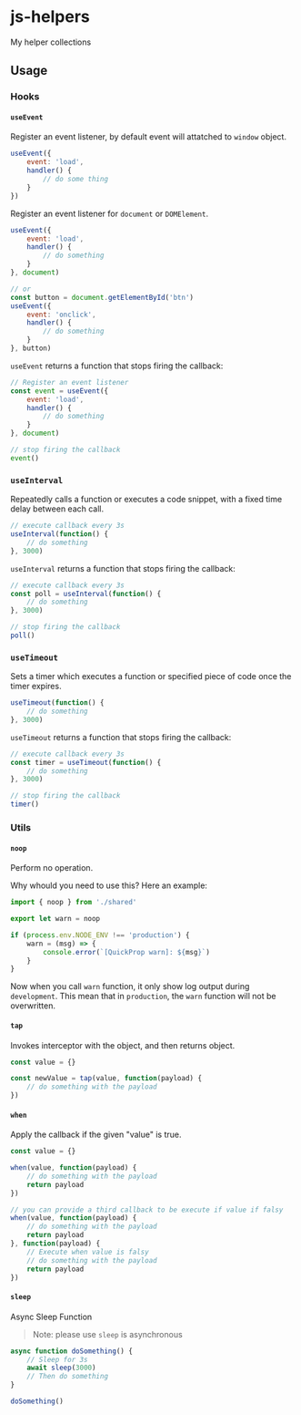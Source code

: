 # js-helpers
My helper collections

## Usage

### Hooks

#### `useEvent`
Register an event listener, by default event will attatched to `window` object.

```js
useEvent({
    event: 'load',
    handler() {
        // do some thing
    }
})
```

Register an event listener for `document` or `DOMElement`.

```js
useEvent({
    event: 'load',
    handler() {
        // do something
    }
}, document)

// or
const button = document.getElementById('btn')
useEvent({
    event: 'onclick',
    handler() {
        // do something
    }
}, button)
```

`useEvent` returns a function that stops firing the callback:

```js
// Register an event listener
const event = useEvent({
    event: 'load',
    handler() {
        // do something
    }
}, document)

// stop firing the callback
event()
```

### `useInterval`
Repeatedly calls a function or executes a code snippet, with a fixed time delay between each call.

```js
// execute callback every 3s
useInterval(function() {
    // do something
}, 3000)
```

`useInterval` returns a function that stops firing the callback:

```js
// execute callback every 3s
const poll = useInterval(function() {
    // do something
}, 3000)

// stop firing the callback
poll()
```

### `useTimeout`
Sets a timer which executes a function or specified piece of code once the timer expires.

```js
useTimeout(function() {
    // do something
}, 3000)
```

`useTimeout` returns a function that stops firing the callback:

```js
// execute callback every 3s
const timer = useTimeout(function() {
    // do something
}, 3000)

// stop firing the callback
timer()
```

### Utils

#### `noop`

Perform no operation.

Why whould you need to use this? Here an example:

```js
import { noop } from './shared'

export let warn = noop

if (process.env.NODE_ENV !== 'production') {
    warn = (msg) => {
        console.error(`[QuickProp warn]: ${msg}`)
    }
}
```

Now when you call `warn` function, it only show log output during `development`. This mean that in `production`, the `warn` function will not be overwritten.

#### `tap`

Invokes interceptor with the object, and then returns object.

```js
const value = {}

const newValue = tap(value, function(payload) {
    // do something with the payload
})
```

#### `when`

Apply the callback if the given "value" is true.

```js
const value = {}

when(value, function(payload) {
    // do something with the payload
    return payload
})

// you can provide a third callback to be execute if value if falsy
when(value, function(payload) {
    // do something with the payload
    return payload
}, function(payload) {
    // Execute when value is falsy
    // do something with the payload
    return payload
})
```

#### `sleep`

Async Sleep Function

> Note: please use `sleep` is asynchronous

```js
async function doSomething() {
    // Sleep for 3s
    await sleep(3000)
    // Then do something
}

doSomething()
```
